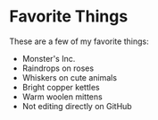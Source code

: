 # Favorite Things

These are a few of my favorite things:

- Monster's Inc.
- Raindrops on roses
- Whiskers on cute animals
- Bright copper kettles
- Warm woolen mittens
- Not editing directly on GitHub
